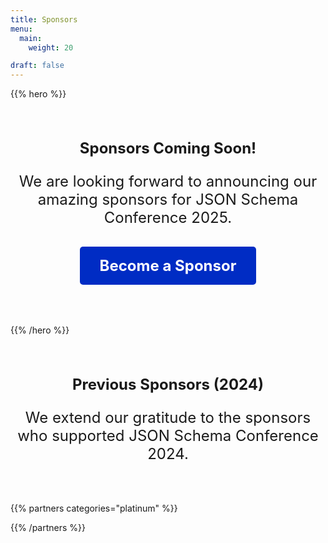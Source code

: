 ```yaml
---
title: Sponsors
menu:
  main:
    weight: 20

draft: false
---
```


{{% hero %}}

<div style="text-align: center; margin: 4rem 0; font-size: 1.5rem;">
  <p><strong>Sponsors Coming Soon!</strong></p>
  <p>We are looking forward to announcing our amazing sponsors for JSON Schema Conference 2025.</p>
  
  <div style="margin: 2rem 0;">
    <a href="#become-sponsor" style="display: inline-block; padding: 1rem 2rem; background: #002cc4; color: white; text-decoration: none; border-radius: 5px; font-weight: bold;">Become a Sponsor</a>
  </div>
</div>

{{% /hero %}}



<div style="text-align: center; margin: 4rem 0; font-size: 1.5rem;">
  <p><strong>Previous Sponsors (2024)</strong></p>
  <p>We extend our gratitude to the sponsors who supported JSON Schema Conference 2024.</p>
</div>



{{% partners categories="platinum" %}}

{{% /partners %}}
